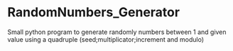 # RandomNumbers_Generator
Small python program to generate randomly numbers between 1 and given value using a quadruple (seed;multiplicator;increment and modulo)
